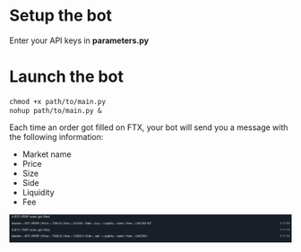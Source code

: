 # Setup the bot

Enter your API keys in **parameters.py**

# Launch the bot

```
chmod +x path/to/main.py
nohup path/to/main.py &
```

Each time an order got filled on FTX, your bot will send you a message with the following information:

* Market name
* Price
* Size
* Side
* Liquidity
* Fee

![alt text](fill.png)
